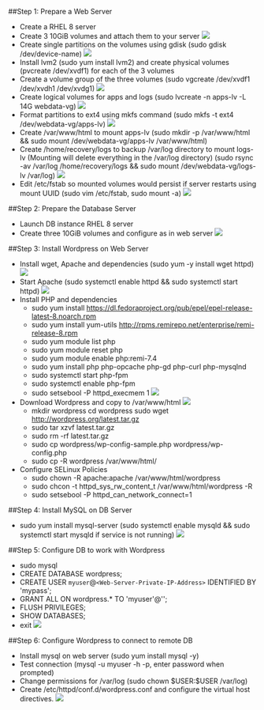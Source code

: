 ##Step 1: Prepare a Web Server
  - Create a RHEL 8 server
  - Create 3 10GiB volumes and attach them to your server ![](images/Volume%20attached.PNG)
  - Create single partitions on the volumes using gdisk (sudo gdisk /dev/device-name) ![](images/available%20partition.PNG)
  - Install lvm2 (sudo yum install lvm2) and create physical volumes (pvcreate /dev/xvdf1) for each of the 3 volumes
  - Create a volume group of the three volumes (sudo vgcreate /dev/xvdf1 /dev/xvdh1 /dev/xvdg1) ![](images/vgs.jpg)
  - Create logical volumes for apps and logs (sudo lvcreate -n apps-lv -L 14G webdata-vg) ![](images/lvs.jpg)
  - Format partitions to ext4 using mkfs command (sudo mkfs -t ext4 /dev/webdata-vg/apps-lv) ![](images/mkfs.jpg)
  - Create /var/www/html to mount apps-lv (sudo mkdir -p /var/www/html && sudo mount /dev/webdata-vg/apps-lv /var/www/html)
  - Create /home/recovery/logs to backup /var/log directory to mount logs-lv (Mounting will delete everything in the /var/log directory) (sudo rsync -av /var/log /home/recovery/logs && sudo mount /dev/webdata-vg/logs-lv /var/log) ![](images/mount.jpg)
  - Edit /etc/fstab so mounted volumes would persist if server restarts using mount UUID (sudo vim /etc/fstab, sudo mount -a) ![](images/fstab.jpg)

##Step 2: Prepare the Database Server
  - Launch DB instance RHEL 8 server
  - Create three 10GiB volumes and configure as in web server ![](images/db-mount.jpg)

##Step 3: Install Wordpress on Web Server
  - Install wget, Apache and dependencies (sudo yum -y install wget httpd) ![](images/httpd.jpg)
  - Start Apache (sudo systemctl enable httpd && sudo systemctl start httpd) ![](images/activate.jpg)
  - Install PHP and dependencies 
    - sudo yum install https://dl.fedoraproject.org/pub/epel/epel-release-latest-8.noarch.rpm
    - sudo yum install yum-utils http://rpms.remirepo.net/enterprise/remi-release-8.rpm
    - sudo yum module list php
    - sudo yum module reset php
    - sudo yum module enable php:remi-7.4
    - sudo yum install php php-opcache php-gd php-curl php-mysqlnd
    - sudo systemctl start php-fpm
    - sudo systemctl enable php-fpm
    - sudo setsebool -P httpd_execmem 1 ![](images/php.jpg)
  - Download Wordpress and copy to /var/www/html ![](images/wordpress-install.jpg)
    - mkdir wordpress
cd   wordpress
sudo wget http://wordpress.org/latest.tar.gz
    - sudo tar xzvf latest.tar.gz
    - sudo rm -rf latest.tar.gz
    - sudo cp wordpress/wp-config-sample.php wordpress/wp-config.php
    - sudo cp -R wordpress /var/www/html/
  - Configure SELinux Policies
    - sudo chown -R apache:apache /var/www/html/wordpress
    - sudo chcon -t httpd_sys_rw_content_t /var/www/html/wordpress -R
    - sudo setsebool -P httpd_can_network_connect=1

##Step 4: Install MySQL on DB Server
  - sudo yum install mysql-server (sudo systemctl enable mysqld && sudo systemctl start mysqld if service is not running) ![](images/mysql.jpg)

##Step 5: Configure DB to work with Wordpress
  - sudo mysql
  - CREATE DATABASE wordpress;
  - CREATE USER `myuser`@`<Web-Server-Private-IP-Address>` IDENTIFIED BY 'mypass';
  - GRANT ALL ON wordpress.* TO 'myuser'@'<Web-Server-Private-IP-Address>';
  - FLUSH PRIVILEGES;
  - SHOW DATABASES;
  - exit ![](images/mysql1.jpg)

##Step 6: Configure Wordpress to connect to remote DB
  - Install mysql on web server (sudo yum install mysql -y)
  - Test connection (mysql -u myuser -h <Web-Server-Private-IP> -p, enter password when prompted)
  - Change permissions for /var/log (sudo chown \$USER:$USER /var/log)
  - Create /etc/httpd/conf.d/wordpress.conf and configure the virtual host directives. ![](images/wordpress-install.jpg)